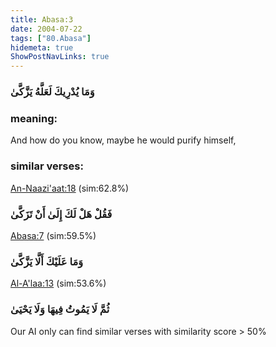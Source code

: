 ```yaml
---
title: Abasa:3
date: 2004-07-22
tags: ["80.Abasa"]
hidemeta: true 
ShowPostNavLinks: true 
---
```

### وَمَا يُدْرِيكَ لَعَلَّهُ يَزَّكَّىٰ
### meaning: 
And how do you know, maybe he would purify himself,
### similar verses: 

[An-Naazi'aat:18](/79/18) (sim:62.8%)

### فَقُلْ هَلْ لَكَ إِلَىٰ أَنْ تَزَكَّىٰ

[Abasa:7](/80/7) (sim:59.5%)

### وَمَا عَلَيْكَ أَلَّا يَزَّكَّىٰ

[Al-A'laa:13](/87/13) (sim:53.6%)

### ثُمَّ لَا يَمُوتُ فِيهَا وَلَا يَحْيَىٰ

Our AI only can find similar verses with similarity score > 50% 

